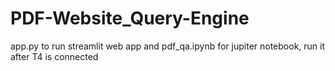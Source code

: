 # PDF-Website_Query-Engine
app.py to run streamlit web app and pdf_qa.ipynb for jupiter notebook, run it after T4 is connected
